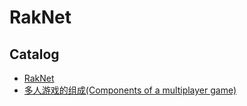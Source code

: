 # RakNet
## Catalog

* [RakNet](https://github.com/BillEliot/RakNet/wiki/RakNet)
* [多人游戏的组成(Components of a multiplayer game)](https://github.com/BillEliot/RakNet/wiki/%E5%A4%9A%E4%BA%BA%E6%B8%B8%E6%88%8F%E7%9A%84%E7%BB%84%E6%88%90(Components-of-a-multiplayer-game))

